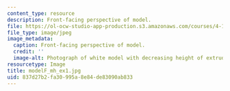 ```yaml
---
content_type: resource
description: Front-facing perspective of model.
file: https://ol-ocw-studio-app-production.s3.amazonaws.com/courses/4-111-introduction-to-architecture-environmental-design-spring-2014/837d27b2fa30995a8e84de83090ab833_modelF_mh_ex1.jpg
file_type: image/jpeg
image_metadata:
  caption: Front-facing perspective of model.
  credit: ''
  image-alt: Photograph of white model with decreasing height of extruded planes.
resourcetype: Image
title: modelF_mh_ex1.jpg
uid: 837d27b2-fa30-995a-8e84-de83090ab833
---
```

